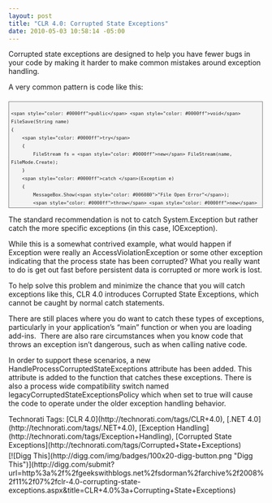 ```yaml
---
layout: post
title: "CLR 4.0: Corrupted State Exceptions"
date: 2010-05-03 10:58:14 -05:00
---
```


Corrupted state exceptions are designed to help you have fewer bugs in your code by making it harder to make common mistakes around exception handling.

A very common pattern is code like this:

<div style="border-bottom: gray 1px solid; border-left: gray 1px solid; padding-bottom: 4px; line-height: 12pt; background-color: #f4f4f4; margin: 20px 0px 10px; padding-left: 4px; width: 97.5%; padding-right: 4px; font-family: consolas, 'Courier New', courier, monospace; max-height: 200px; font-size: 8pt; overflow: auto; border-top: gray 1px solid; cursor: text; border-right: gray 1px solid; padding-top: 4px">


```
<span style="color: #0000ff">public</span> <span style="color: #0000ff">void</span> FileSave(String name)
{
    <span style="color: #0000ff">try</span> 
    {
        FileStream fs = <span style="color: #0000ff">new</span> FileStream(name, FileMode.Create);
    } 
    <span style="color: #0000ff">catch </span>(Exception e)
    {
        MessageBox.Show(<span style="color: #006080">"File Open Error"</span>);
        <span style="color: #0000ff">throw</span> <span style="color: #0000ff">new</span> Exception(IOException);
    }
```

</div>


The standard recommendation is not to catch System.Exception but rather catch the more specific exceptions (in this case, IOException).

While this is a somewhat contrived example, what would happen if Exception were really an AccessViolationException or some other exception indicating that the process state has been corrupted? What you really want to do is get out fast before persistent data is corrupted or more work is lost.

To help solve this problem and minimize the chance that you will catch exceptions like this, CLR 4.0 introduces Corrupted State Exceptions, which cannot be caught by normal catch statements.

There are still places where you do want to catch these types of exceptions, particularly in your application’s “main” function or when you are loading add-ins.  There are also rare circumstances when you know code that throws an exception isn’t dangerous, such as when calling native code.

In order to support these scenarios, a new HandleProcessCorruptedStateExceptions attribute has been added. This attribute is added to the function that catches these exceptions. There is also a process wide compatibility switch named legacyCorruptedStateExceptionsPolicy which when set to true will cause the code to operate under the older exception handling behavior.

<div id="scid:0767317B-992E-4b12-91E0-4F059A8CECA8:35807970-7040-4509-8689-7ee0607a5e44" class="wlWriterSmartContent" style="padding-bottom: 0px; margin: 0px; padding-left: 0px; padding-right: 0px; display: inline; float: none; padding-top: 0px">Technorati Tags: [CLR 4.0](http://technorati.com/tags/CLR+4.0), [.NET 4.0](http://technorati.com/tags/.NET+4.0), [Exception Handling](http://technorati.com/tags/Exception+Handling), [Corrupted State Exceptions](http://technorati.com/tags/Corrupted+State+Exceptions)</div>
<div class="wlWriterHeaderFooter" style="text-align: left; padding-bottom: 4px; margin: 0px; padding-left: 0px; padding-right: 0px; padding-top: 4px">[![Digg This](http://digg.com/img/badges/100x20-digg-button.png "Digg This")](http://digg.com/submit?url=http%3a%2f%2fgeekswithblogs.net%2fsdorman%2farchive%2f2008%2f11%2f07%2fclr-4.0-corrupting-state-exceptions.aspx&title=CLR+4.0%3a+Corrupting+State+Exceptions)</div>
